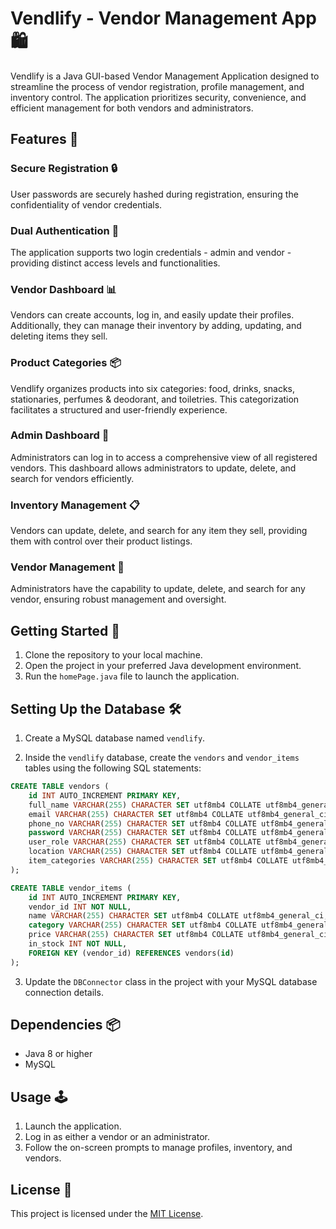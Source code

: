 # Vendlify - Vendor Management App 🛍️

Vendlify is a Java GUI-based Vendor Management Application designed to streamline the process of vendor registration, profile management, and inventory control. The application prioritizes security, convenience, and efficient management for both vendors and administrators.

## Features 🚀

### Secure Registration 🔒

User passwords are securely hashed during registration, ensuring the confidentiality of vendor credentials.

### Dual Authentication 🔄

The application supports two login credentials - admin and vendor - providing distinct access levels and functionalities.

### Vendor Dashboard 📊

Vendors can create accounts, log in, and easily update their profiles. Additionally, they can manage their inventory by adding, updating, and deleting items they sell.

### Product Categories 📦

Vendlify organizes products into six categories: food, drinks, snacks, stationaries, perfumes & deodorant, and toiletries. This categorization facilitates a structured and user-friendly experience.

### Admin Dashboard 👑

Administrators can log in to access a comprehensive view of all registered vendors. This dashboard allows administrators to update, delete, and search for vendors efficiently.

### Inventory Management 📋

Vendors can update, delete, and search for any item they sell, providing them with control over their product listings.

### Vendor Management 🤝

Administrators have the capability to update, delete, and search for any vendor, ensuring robust management and oversight.

## Getting Started 🚗

1. Clone the repository to your local machine.
2. Open the project in your preferred Java development environment.
3. Run the `homePage.java` file to launch the application.

## Setting Up the Database 🛠️

1. Create a MySQL database named `vendlify`.

2. Inside the `vendlify` database, create the `vendors` and `vendor_items` tables using the following SQL statements:

```sql
CREATE TABLE vendors (
    id INT AUTO_INCREMENT PRIMARY KEY,
    full_name VARCHAR(255) CHARACTER SET utf8mb4 COLLATE utf8mb4_general_ci,
    email VARCHAR(255) CHARACTER SET utf8mb4 COLLATE utf8mb4_general_ci,
    phone_no VARCHAR(255) CHARACTER SET utf8mb4 COLLATE utf8mb4_general_ci,
    password VARCHAR(255) CHARACTER SET utf8mb4 COLLATE utf8mb4_general_ci,
    user_role VARCHAR(255) CHARACTER SET utf8mb4 COLLATE utf8mb4_general_ci DEFAULT 'vendor',
    location VARCHAR(255) CHARACTER SET utf8mb4 COLLATE utf8mb4_general_ci,
    item_categories VARCHAR(255) CHARACTER SET utf8mb4 COLLATE utf8mb4_general_ci
);

CREATE TABLE vendor_items (
    id INT AUTO_INCREMENT PRIMARY KEY,
    vendor_id INT NOT NULL,
    name VARCHAR(255) CHARACTER SET utf8mb4 COLLATE utf8mb4_general_ci,
    category VARCHAR(255) CHARACTER SET utf8mb4 COLLATE utf8mb4_general_ci,
    price VARCHAR(255) CHARACTER SET utf8mb4 COLLATE utf8mb4_general_ci,
    in_stock INT NOT NULL,
    FOREIGN KEY (vendor_id) REFERENCES vendors(id)
);
```

3. Update the `DBConnector` class in the project with your MySQL database connection details.

## Dependencies 📦

- Java 8 or higher
- MySQL

## Usage 🕹️

1. Launch the application.
2. Log in as either a vendor or an administrator.
3. Follow the on-screen prompts to manage profiles, inventory, and vendors.

## License 📄

This project is licensed under the [MIT License](LICENSE).

